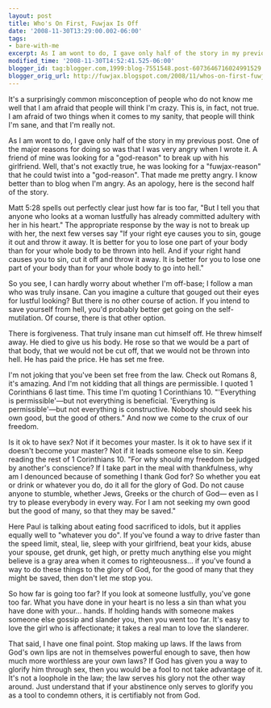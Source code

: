 ```yaml
---
layout: post
title: Who's On First, Fuwjax Is Off
date: '2008-11-30T13:29:00.002-06:00'
tags: 
- bare-with-me
excerpt: As I am wont to do, I gave only half of the story in my previous post.
modified_time: '2008-11-30T14:52:41.525-06:00'
blogger_id: tag:blogger.com,1999:blog-7551548.post-6073646716024991529
blogger_orig_url: http://fuwjax.blogspot.com/2008/11/whos-on-first-fuwjax-is-off.html
---
```


It's a surprisingly common misconception of people who do not know me well that I am afraid that people will think I'm crazy. This is, in fact, not true. I am afraid of two things when it comes to my sanity, that people will think I'm sane, and that I'm really not.

As I am wont to do, I gave only half of the story in my previous post. One of the major reasons for doing so was that I was very angry when I wrote it. A friend of mine was looking for a "god-reason" to break up with his girlfriend. Well, that's not exactly true, he was looking for a "fuwjax-reason" that he could twist into a "god-reason". That made me pretty angry. I know better than to blog when I'm angry. As an apology, here is the second half of the story.

Matt 5:28 spells out perfectly clear just how far is too far, "But I tell you that anyone who looks at a woman lustfully has already committed adultery with her in his heart." The appropriate response by the way is not to break up with her, the next few verses say "If your right eye causes you to sin, gouge it out and throw it away. It is better for you to lose one part of your body than for your whole body to be thrown into hell. And if your right hand causes you to sin, cut it off and throw it away. It is better for you to lose one part of your body than for your whole body to go into hell."

So you see, I can hardly worry about whether I'm off-base; I follow a man who was truly insane. Can you imagine a culture that gouged out their eyes for lustful looking? But there is no other course of action. If you intend to save yourself from hell, you'd probably better get going on the self-mutilation. Of course, there is that other option.

There is forgiveness. That truly insane man cut himself off. He threw himself away. He died to give us his body. He rose so that we would be a part of that body, that we would not be cut off, that we would not be thrown into hell. He has paid the price. He has set me free.

I'm not joking that you've been set free from the law. Check out Romans 8, it's amazing. And I'm not kidding that all things are permissible. I quoted 1 Corinthians 6 last time. This time I'm quoting 1 Corinthians 10. "'Everything is permissible'—but not everything is beneficial. 'Everything is permissible'—but not everything is constructive. Nobody should seek his own good, but the good of others." And now we come to the crux of our freedom.

Is it ok to have sex? Not if it becomes your master. Is it ok to have sex if it doesn't become your master? Not if it leads someone else to sin. Keep reading the rest of 1 Corinthians 10. "For why should my freedom be judged by another's conscience? If I take part in the meal with thankfulness, why am I denounced because of something I thank God for? So whether you eat or drink or whatever you do, do it all for the glory of God. Do not cause anyone to stumble, whether Jews, Greeks or the church of God— even as I try to please everybody in every way. For I am not seeking my own good but the good of many, so that they may be saved." 

Here Paul is talking about eating food sacrificed to idols, but it applies equally well to "whatever you do". If you've found a way to drive faster than the speed limit, steal, lie, sleep with your girlfriend, beat your kids, abuse your spouse, get drunk, get high, or pretty much anything else you might believe is a gray area when it comes to righteousness... if you've found a way to do these things to the glory of God, for the good of many that they might be saved, then don't let me stop you.

So how far is going too far? If you look at someone lustfully, you've gone too far. What you have done in your heart is no less a sin than what you have done with your... hands. If holding hands with someone makes someone else gossip and slander you, then you went too far. It's easy to love the girl who is affectionate; it takes a real man to love the slanderer. 

That said, I have one final point. Stop making up laws. If the laws from God's own lips are not in themselves powerful enough to save, then how much more worthless are your own laws? If God has given you a way to glorify him through sex, then you would be a fool to not take advantage of it. It's not a loophole in the law; the law serves his glory not the other way around. Just understand that if your abstinence only serves to glorify you as a tool to condemn others, it is certifiably not from God.
